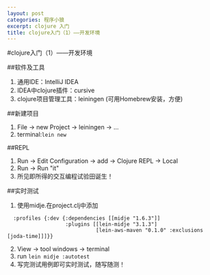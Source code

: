 ```yaml
---
layout: post
categories: 程序小狼
excerpt: clojure 入门
title: clojure入门（1）——开发环境
---
```


#clojure入门（1）——开发环境

##软件及工具

1. 通用IDE：IntelliJ IDEA
2. IDEA中clojure插件：cursive
3. clojure项目管理工具：leiningen (可用Homebrew安装，方便)

##新建项目
1. File -> new Project -> leiningen -> ...
2. terminal:`lein new`

##REPL

1. Run -> Edit Configuration -> add -> Clojure REPL -> Local
2. Run -> Run "it"
3. 所见即所得的交互编程试验田诞生！

##实时测试

1. 使用midje.在project.clj中添加
```
  :profiles {:dev {:dependencies [[midje "1.6.3"]]  
                   :plugins [[lein-midje "3.1.3"]
                             [lein-aws-maven "0.1.0" :exclusions [joda-time]]]}}
```
2. View -> tool windows -> terminal
3. run `lein midje :autotest`
4. 写完测试用例即可实时测试，随写随测！
